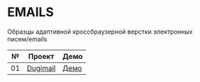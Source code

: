 # EMAILS

Образцы адаптивной кроссбраузерной верстки электронных писем/emails

| №  | Проект                                                                                                     | Демо                                                  |
| -- | ---------------------------------------------------------------------------------------------------------- | ----------------------------------------------------- |
| 01 | [Dugimail](https://github.com/inteltone/emails/tree/master/dugimail)                                       | [Демо](https://inteltone.ru/emails/dugimail/)         |
